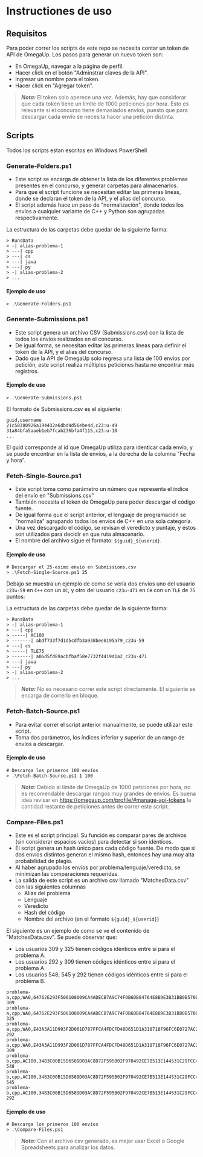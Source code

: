 # Instructiones de uso

## Requisitos
Para poder correr los scripts de este repo se necesita contar un token de API de OmegaUp. Los pasos para generar un nuevo token son:
 - En OmegaUp, navegar a la página de perfil.
 - Hacer click en el botón "Adminstrar claves de la API".
 - Ingresar un nombre para el token.
 - Hacer click en "Agregar token".

> **_Nota:_** El token solo aperece una vez. Además, hay que considerar que cada token tiene un límite de 1000 peticiones por hora. Esto es relevante si el concurso tiene demasiados envíos, puesto que para descargar cada envío se necesita hacer una petición distinta.

## Scripts
Todos los scripts estan escritos en Windows PowerShell

### Generate-Folders.ps1
- Este script se encarga de obtener la lista de los diferentes problemas presentes en el concurso, y generar carpetas para almacenarlos.
- Para que el script funcione se necesitan editar las primeras líneas, donde se declaran el token de la API, y el alias del concurso.
- El script además hace un paso de "normalización", donde todos los envíos a cualquier variante de C++ y Python son agrupadas respectivamente.

La estructura de las carpetas debe quedar de la siguiente forma:

```
> RunsData
> -| alias-problema-1
> ---| cpp
> ---| cs
> ---| java
> ---| py
> -| alias-problema-2
> ...
```

#### Ejemplo de uso
```
> .\Generate-Folders.ps1
```

### Generate-Submissions.ps1
- Este script genera un archivo CSV (Submissions.csv) con la lista de todos los envíos realizados en el concurso.
- De igual forma, se necesitan editar las primeras líneas para definir el token de la API, y el alias del concurso.
- Dado que la API de OmegaUp solo regresa una lista de 100 envíos por petición, este script realiza múltiples peticiones hasta no encontrar más registros.

#### Ejemplo de uso
```
> .\Generate-Submissions.ps1
```

El formato de Submissions.csv es el siguiente:

```
guid,username
21c58380926a194432a6dbd4d56ebe4d,c23:u-49
31a84bfa5aaeb1eb7fcab236bfa4f115,c23:u-10
...
```
El guid corresponde al id que OmegaUp utiliza para identicar cada envío, y se puede encontrar en la lista de envíos, a la derecha de la columna "Fecha y hora".

### Fetch-Single-Source.ps1
- Este script toma como parámetro un número que representa el índice del envío en "Submissions.csv"
- También necesita el token de OmegaUp para poder descargar el código fuente.
- De igual forma que el script anterior, el lenguaje de programación se "normaliza" agrupando todos los envíos de C++ en una sola categoría.
- Una vez descargado el código, se revisan el veredicto y puntaje, y éstos son utilizados para decidir en que ruta almacenarlo.
- El nombre del archivo sigue el formato: `${guid}_${userid}`.

#### Ejemplo de uso
```
# Descargar el 25-esimo envio en Submissions.csv
> .\Fetch-Single-Source.ps1 25 
```

Debajo se muestra un ejemplo de como se vería dos envíos uno del usuario `c23u-59` en `C++` con un `AC`, y otro del usuario `c23u-471` en `C#` con un `TLE` de `75` puntos:

La estructura de las carpetas debe quedar de la siguiente forma:

```
> RunsData
> -| alias-problema-1
> ---| cpp
> -----| AC100
> -------| abdf733f7d1d5cdfb3a938bee8195a79_c23u-59
> ---| cs
> -----| TLE75
> -------| a06d5fd89acbfbaf58e7732f4419d1a2_c23u-471
> ---| java
> ---| py
> -| alias-problema-2
> ...
```

> **_Nota:_** No es necesario correr este script directamente. El siguiente se encarga de correrlo en bloque.

### Fetch-Batch-Source.ps1
- Para evitar correr el script anterior manualmente, se puede utilizar este script.
- Toma dos parámetros, los índices inferior y superior de un rango de envíos a descargar.

#### Ejemplo de uso
```
# Descarga los primeros 100 envíos
> .\Fetch-Batch-Source.ps1 1 100 
```

> **_Nota:_** Debido al límite de OmegaUp de 1000 peticiones por hora, no es recomendable descargar rangos muy grandes de envíos. Es buena idea revisar en https://omegaup.com/profile/#manage-api-tokens la cantidad restante de peticiones antes de correr este script.

### Compare-Files.ps1
- Este es el script principal. Su función es comparar pares de archivos (sin considerar espacios vacíos) para detectar si son idénticos.
- El script genera un hash único para cada código fuente. De modo que si dos envíos distintos generan el mismo hash, entonces hay una muy alta probabilidad de plagio.
- Al haber agrupado los envíos por problema/lenguaje/veredicto, se minimizan las comparaciones requeridas.
- La salida de este script es un archivo csv llamado "MatchesData.csv" con las siguientes columnas
  - Alias del problema
  - Lenguaje
  - Veredicto
  - Hash del código
  - Nombre del archivo (en el formato `${guid}_${userid}`)
 
El siguiente es un ejemplo de como se ve el contenido de "MatchesData.csv". Se puede observar que:
- Los usuarios 309 y 325 tienen códigos idénticos entre sí para el problema A.
- Los usuarios 292 y 309 tienen códigos idénticos entre sí para el problema A.
- Los usuarios 548, 545 y 292 tienen códigos idénticos entre sí para el problema B.

```
problema-a,cpp,WA0,64762E293F506108009CA4ADECB7A9C74F0B6DB84764E8B9E3B31BB0B570BFBC,ab6c53b78888e1ca5416a6a533014fcf_usuario-309
problema-a,cpp,WA0,64762E293F506108009CA4ADECB7A9C74F0B6DB84764E8B9E3B31BB0B570BFBC,af4f5a4655ce2e388cffe462960b3864_usuario-325
problema-a,cpp,WA0,E43A3A11D993F2D001D787FFCA4FDCFD48D651D1A318718F96FC6E0727AC23C0,354693f9b8010a0b45fcfe4275df0d16_usuario-292
problema-a,cpp,WA0,E43A3A11D993F2D001D787FFCA4FDCFD48D651D1A318718F96FC6E0727AC23C0,6ec81c3517e5803aa76102d0dd99405c_usuario-309
problema-b,cpp,AC100,3483C00B15D6589D03AC8D72F595B02F970492CE7B513E144531C29FCC4D9E3F,985dca0ed7e50c701e48c77a80e51a10_usuario-548
problema-b,cpp,AC100,3483C00B15D6589D03AC8D72F595B02F970492CE7B513E144531C29FCC4D9E3F,bec35f7d8bc8d31102c251be0d5efd17_usuario-545
problema-b,cpp,AC100,3483C00B15D6589D03AC8D72F595B02F970492CE7B513E144531C29FCC4D9E3F,d077e93047baf1a61f3fefe68ccc085b_usuario-292

```

#### Ejemplo de uso
```
# Descarga los primeros 100 envíos
> .\Compare-Files.ps1
```

> **_Nota:_** Con el archivo csv generado, es mejor usar Excel o Google Spreadsheets para analizar los datos.
  
